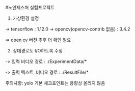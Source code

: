 #노인제스처 실험프로젝트


1) 가상환경 설정

-> tensorflow                      : 1.12.0
-> opencv(opencv-contrib 없음)     : 3.4.2

=> open cv 버전 추후 더 확인 필요


2) 상대경로도 I/O하도록 수정

-> 입력 비디오 경로 : ./ExperimentData/*

-> 출력 텍스트, 비디오 경로 : ./ResultFile/*



주의사항: yolo 기본 체크포인트는 용량상 올리지 않음
